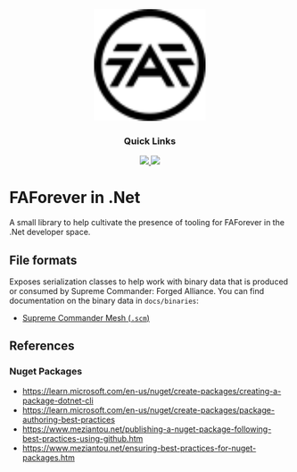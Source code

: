 <div align='center'>

<img width="200px" height="200px" src="faforever-logo.svg"/>
  
### Quick Links
  
<a href='https://discord.gg/mqJmjQgUUk'>
  
<img src='https://img.shields.io/badge/Discord-blue?style=for-the-badge'>
  
</a>
  
<a href='https://forum.faforever.com/category/11/modding-tools'>
  
<img src='https://img.shields.io/badge/Forums-gray?style=for-the-badge'>
  
</a>
  
<br />
  
</div>

# FAForever in .Net

A small library to help cultivate the presence of tooling for FAForever in the .Net developer space.

## File formats

Exposes serialization classes to help work with binary data that is produced or consumed by Supreme Commander: Forged Alliance. You can find documentation on the binary data in `docs/binaries`:

- [Supreme Commander Mesh (`.scm`)](binaries/scm.md)

## References

### Nuget Packages

- https://learn.microsoft.com/en-us/nuget/create-packages/creating-a-package-dotnet-cli
- https://learn.microsoft.com/en-us/nuget/create-packages/package-authoring-best-practices
- https://www.meziantou.net/publishing-a-nuget-package-following-best-practices-using-github.htm
- https://www.meziantou.net/ensuring-best-practices-for-nuget-packages.htm